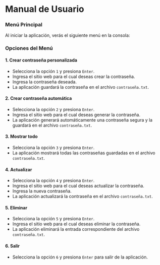 # Manual de Usuario
 
### Menú Principal
Al iniciar la aplicación, verás el siguiente menú en la consola:
 
### Opciones del Menú
 
#### 1. Crear contraseña personalizada
- Selecciona la opción `1` y presiona `Enter`.
- Ingresa el sitio web para el cual deseas crear la contraseña.
- Ingresa la contraseña deseada.
- La aplicación guardará la contraseña en el archivo `contraseña.txt`.
 
#### 2. Crear contraseña automática
- Selecciona la opción `2` y presiona `Enter`.
- Ingresa el sitio web para el cual deseas generar la contraseña.
- La aplicación generará automáticamente una contraseña segura y la guardará en el archivo `contraseña.txt`.
 
#### 3. Mostrar todo
- Selecciona la opción `3` y presiona `Enter`.
- La aplicación mostrará todas las contraseñas guardadas en el archivo `contraseña.txt`.
 
#### 4. Actualizar
- Selecciona la opción `4` y presiona `Enter`.
- Ingresa el sitio web para el cual deseas actualizar la contraseña.
- Ingresa la nueva contraseña.
- La aplicación actualizará la contraseña en el archivo `contraseña.txt`.
 
#### 5. Eliminar
- Selecciona la opción `5` y presiona `Enter`.
- Ingresa el sitio web para el cual deseas eliminar la contraseña.
- La aplicación eliminará la entrada correspondiente del archivo `contraseña.txt`.
 
#### 6. Salir
- Selecciona la opción `6` y presiona `Enter` para salir de la aplicación.